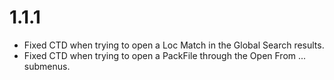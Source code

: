 # 1.1.1

- Fixed CTD when trying to open a Loc Match in the Global Search results.
- Fixed CTD when trying to open a PackFile through the Open From ... submenus.
